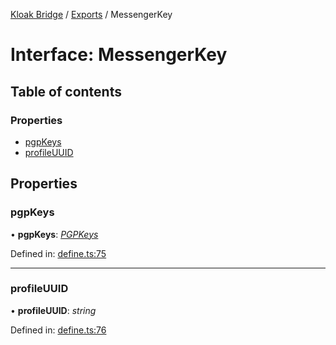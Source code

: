 [Kloak Bridge](../README.md) / [Exports](../modules.md) / MessengerKey

# Interface: MessengerKey

## Table of contents

### Properties

- [pgpKeys](messengerkey.md#pgpkeys)
- [profileUUID](messengerkey.md#profileuuid)

## Properties

### pgpKeys

• **pgpKeys**: [*PGPKeys*](pgpkeys.md)

Defined in: [define.ts:75](https://github.com/CoNET-project/kloak-bridge/blob/725d1ff/src/define.ts#L75)

___

### profileUUID

• **profileUUID**: *string*

Defined in: [define.ts:76](https://github.com/CoNET-project/kloak-bridge/blob/725d1ff/src/define.ts#L76)
